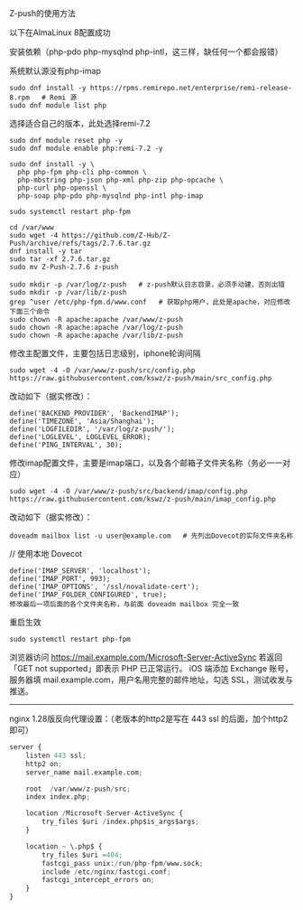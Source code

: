Z-push的使用方法

以下在AlmaLinux 8配置成功

安装依赖（php-pdo php-mysqlnd php-intl，这三样，缺任何一个都会报错）

系统默认源没有php-imap
```
sudo dnf install -y https://rpms.remirepo.net/enterprise/remi-release-8.rpm   # Remi 源
sudo dnf module list php
```

选择适合自己的版本，此处选择remi-7.2
```
sudo dnf module reset php -y
sudo dnf module enable php:remi-7.2 -y
```
```
sudo dnf install -y \
  php php-fpm php-cli php-common \
  php-mbstring php-json php-xml php-zip php-opcache \
  php-curl php-openssl \
  php-soap php-pdo php-mysqlnd php-intl php-imap

sudo systemctl restart php-fpm
```

```
cd /var/www
sudo wget -4 https://github.com/Z-Hub/Z-Push/archive/refs/tags/2.7.6.tar.gz
dnf install -y tar
sudo tar -xf 2.7.6.tar.gz
sudo mv Z-Push-2.7.6 z-push
```

```
sudo mkdir -p /var/log/z-push   # z-push默认日志目录，必须手动建，否则出错
sudo mkdir -p /var/lib/z-push
grep ^user /etc/php-fpm.d/www.conf   # 获取php用户，此处是apache，对应修改下面三个命令
sudo chown -R apache:apache /var/www/z-push
sudo chown -R apache:apache /var/log/z-push
sudo chown -R apache:apache /var/lib/z-push
```

修改主配置文件，主要包括日志级别，iphone轮询间隔
```
sudo wget -4 -O /var/www/z-push/src/config.php https://raw.githubusercontent.com/kswz/z-push/main/src_config.php
```
改动如下（据实修改）：
```
define('BACKEND_PROVIDER', 'BackendIMAP');
define('TIMEZONE', 'Asia/Shanghai');
define('LOGFILEDIR', '/var/log/z-push/');
define('LOGLEVEL', LOGLEVEL_ERROR);
define('PING_INTERVAL', 30);
```

修改imap配置文件，主要是imap端口，以及各个邮箱子文件夹名称（务必一一对应）
```
sudo wget -4 -O /var/www/z-push/src/backend/imap/config.php https://raw.githubusercontent.com/kswz/z-push/main/imap_config.php
```
改动如下（据实修改）：
```
doveadm mailbox list -u user@example.com   # 先列出Dovecot的实际文件夹名称
```
// 使用本地 Dovecot
```
define('IMAP_SERVER', 'localhost');
define('IMAP_PORT', 993);
define('IMAP_OPTIONS', '/ssl/novalidate-cert');
define('IMAP_FOLDER_CONFIGURED', true);
修改最后一项后面的各个文件夹名称，与前面 doveadm mailbox 完全一致
```

重启生效
```
sudo systemctl restart php-fpm
```

浏览器访问
https://mail.example.com/Microsoft-Server-ActiveSync
若返回「GET not supported」即表示 PHP 已正常运行。
iOS 端添加 Exchange 账号，服务器填 mail.example.com，用户名用完整的邮件地址，勾选 SSL，测试收发与推送。

*********************************************************************************************
nginx 1.28版反向代理设置：（老版本的http2是写在 443 ssl 的后面，加个http2即可）

```python
server {
    listen 443 ssl;
    http2 on;
    server_name mail.example.com;

    root  /var/www/z-push/src;
    index index.php;

    location /Microsoft-Server-ActiveSync {
        try_files $uri /index.php$is_args$args;
    }

    location ~ \.php$ {
        try_files $uri =404;
        fastcgi_pass unix:/run/php-fpm/www.sock;
        include /etc/nginx/fastcgi.conf;
        fastcgi_intercept_errors on;
    }
}
```

